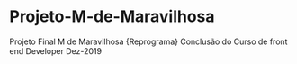 # Projeto-M-de-Maravilhosa
Projeto Final M de Maravilhosa {Reprograma}
Conclusão do Curso de front end Developer Dez-2019
